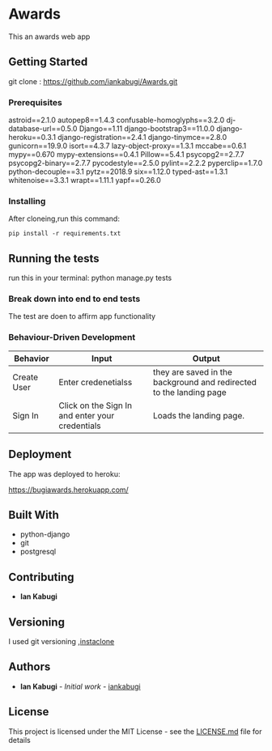 # Awards
This an awards web app
## Getting Started

git clone : https://github.com/iankabugi/Awards.git

### Prerequisites

astroid==2.1.0
autopep8==1.4.3
confusable-homoglyphs==3.2.0
dj-database-url==0.5.0
Django==1.11
django-bootstrap3==11.0.0
django-heroku==0.3.1
django-registration==2.4.1
django-tinymce==2.8.0
gunicorn==19.9.0
isort==4.3.7
lazy-object-proxy==1.3.1
mccabe==0.6.1
mypy==0.670
mypy-extensions==0.4.1
Pillow==5.4.1
psycopg2==2.7.7
psycopg2-binary==2.7.7
pycodestyle==2.5.0
pylint==2.2.2
pyperclip==1.7.0
python-decouple==3.1
pytz==2018.9
six==1.12.0
typed-ast==1.3.1
whitenoise==3.3.1
wrapt==1.11.1
yapf==0.26.0


### Installing

After cloneing,run this command:

```
pip install -r requirements.txt
```


## Running the tests

run this in your terminal: python manage.py tests

### Break down into end to end tests

The test are doen to affirm app functionality
### Behaviour-Driven Development
| Behavior            | Input                         | Output                        |
| ------------------- | ----------------------------- | ----------------------------- |
| Create User | Enter credenetialss | they are saved in the background and redirected to the landing page |
| Sign In | Click on the Sign In and enter your credentials | Loads the landing page. |


## Deployment

The app was deployed to heroku:

https://bugiawards.herokuapp.com/

## Built With

* python-django
* git
* postgresql

## Contributing

* **Ian Kabugi**

## Versioning

I used git versioning ,[instaclone](https://github.com/iankabugi/Awards/tags)

## Authors

* **Ian Kabugi** - *Initial work* - [iankabugi](https://github.com/iankabugi/awards)

## License

This project is licensed under the MIT License - see the [LICENSE.md](LICENSE.md) file for details